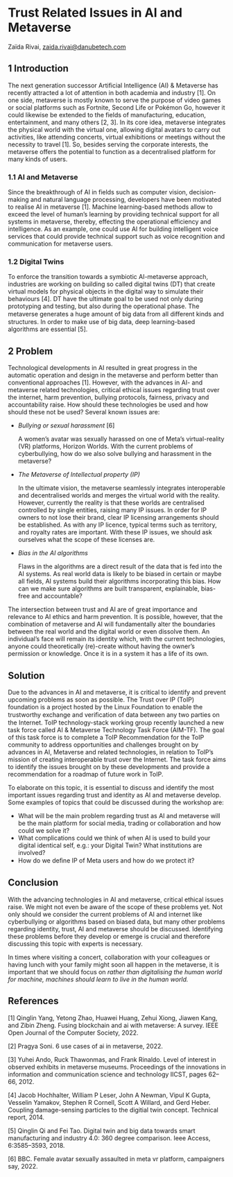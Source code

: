 # Trust Related Issues in AI and Metaverse

Zaïda Rivai, zaida.rivai@danubetech.com
 
## 1 Introduction

The next generation successor Artificial Intelligence (AI) & Metaverse has recently attracted a lot of attention in both academia and industry [1]. On one side, metaverse is mostly known to serve the purpose of video games or social platforms such as Fortnite, Second Life or Pokémon Go, however it could likewise be extended to the fields of manufacturing, education, entertainment, and many others [2, 3]. In its core idea, metaverse integrates the physical world with the virtual one, allowing digital avatars to carry out activities, like attending concerts, virtual exhibitions or meetings without the necessity to travel [1]. So, besides serving the corporate interests, the metaverse offers the potential to function as a decentralised platform for many kinds of users. 

### 1.1 AI and Metaverse

Since the breakthrough of AI in fields such as computer vision, decision-making and natural language processing, developers have been motivated to realise AI in metaverse [1]. Machine learning-based methods allow to exceed the level of human’s learning by providing technical support for all systems in metaverse, thereby, effecting the operational efficiency and intelligence. As an example, one could use AI for building intelligent voice services that could provide technical support such as voice recognition and communication for metaverse users.

### 1.2 Digital Twins

To enforce the transition towards a symbiotic AI-metaverse approach, industries are working on building so called digital twins (DT) that create virtual models for physical objects in the digital way to simulate their behaviours [4]. DT have the ultimate goal to be used not only during prototyping and testing, but also during the operational phase. The metaverse generates a huge amount of big data from all diﬀerent kinds and structures. In order to make use of big data, deep learning-based algorithms are essential [5].

## 2 Problem

Technological developments in AI resulted in great progress in the automatic operation and design in the metaverse and perform better than conventional approaches [1]. However, with the advances in AI- and metaverse related technologies, critical ethical issues regarding trust over the internet, harm prevention, bullying protocols, fairness, privacy and accountability raise. How should these technologies be used and how should these not be used? Several known issues are:

* *Bullying or sexual harassment* [6]

	A women’s avatar was sexually harassed on one of Meta’s virtual-reality (VR) platforms, Horizon Worlds. With the current problems of cyberbullying, how do we also solve bullying and harassment in the metaverse?

* *The Metaverse of Intellectual property (IP)*

	In the ultimate vision, the metaverse seamlessly integrates interoperable and decentralised worlds and merges the virtual world with the reality. However, currently the reality is that these worlds are centralised controlled by single entities, raising many IP issues. In order for IP owners to not lose their brand, clear IP licensing arrangements should be established. As with any IP licence, typical terms such as territory, and royalty rates are important. With these IP issues, we should ask ourselves what the scope of these licenses are.

* *Bias in the AI algorithms*

	Flaws in the algorithms are a direct result of the data that is fed into the AI systems. As real world data is likely to be biased in certain or maybe all fields, AI systems build their algorithms incorporating this bias. How can we make sure algorithms are built transparent, explainable, bias-free and accountable? 

The intersection between trust and AI are of great importance and relevance to AI ethics and harm prevention. It is possible, however, that the combination of metaverse and AI will fundamentally alter the boundaries between the real world and the digital world or even dissolve them. An individual’s face will remain its identity which, with the current technologies, anyone could theoretically (re)-create without having the owner’s permission or knowledge. Once it is in a system it has a life of its own.

## Solution

Due to the advances in AI and metaverse, it is critical to identify and prevent upcoming problems as soon as possible. The Trust over IP (ToIP) foundation is a project hosted by the Linux Foundation to enable the trustworthy exchange and veriﬁcation of data between any two parties on the Internet. ToIP technology-stack working group recently launched a new task force called AI & Metaverse Technology Task Force (AIM-TF). The goal of this task force is to complete a ToIP Recommendation for the ToIP community to address opportunities and challenges brought on by advances in AI, Metaverse and related technologies, in relation to ToIP’s mission of creating interoperable trust over the Internet. The task force aims to identify the issues brought on by these developments and provide a recommendation for a roadmap of future work in ToIP.

To elaborate on this topic, it is essential to discuss and identify the most important issues regarding trust and identity as AI and metaverse develop. Some examples of topics that could be discussed during the workshop are:

* What will be the main problem regarding trust as AI and metaverse will be the main platform for social media, trading or collaboration and how could we solve it?
* What complications could we think of when AI is used to build your digital identical self, e.g.: your Digital Twin? What institutions are involved?
* How do we deﬁne IP of Meta users and how do we protect it?

## Conclusion

With the advancing technologies in AI and metaverse, critical ethical issues raise. We might not even be aware of the scope of these problems yet. Not only should we consider the current problems of AI and internet like cyberbullying or algorithms based on biased data, but many other problems regarding identity, trust, AI and metaverse should be discussed. Identifying these problems before they develop or emerge is crucial and therefore discussing this topic with experts is necessary.

In times where visiting a concert, collaboration with your colleagues or having lunch with your family might soon all happen in the metaverse, it is important that we should focus on *rather than digitalising the human world for machine, machines should learn to live in the human world.*

## References

[1] Qinglin Yang, Yetong Zhao, Huawei Huang, Zehui Xiong, Jiawen Kang, and Zibin Zheng. Fusing blockchain and ai with metaverse: A survey. IEEE Open Journal of the Computer Society, 2022.

[2] Pragya Soni. 6 use cases of ai in metaverse, 2022.

[3] Yuhei Ando, Ruck Thawonmas, and Frank Rinaldo. Level of interest in observed exhibits in metaverse museums. Proceedings of the innovations in information and communication science and technology IICST, pages 62–66, 2012.

[4] Jacob Hochhalter, William P Leser, John A Newman, Vipul K Gupta, Vesselin Yamakov, Stephen R Cornell, Scott A Willard, and Gerd Heber. Coupling damage-sensing particles to the digitial twin concept. Technical report, 2014.

[5] Qinglin Qi and Fei Tao. Digital twin and big data towards smart manufacturing and industry 4.0: 360 degree comparison. Ieee Access, 6:3585–3593, 2018.

[6] BBC. Female avatar sexually assaulted in meta vr platform, campaigners say, 2022.

